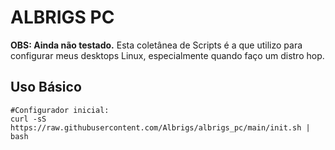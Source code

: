 # ALBRIGS PC

__OBS: Ainda não testado.__
Esta coletânea de Scripts é a que utilizo para configurar meus desktops Linux, especialmente quando faço um distro hop.

## Uso Básico

``` shellscript
#Configurador inicial:
curl -sS https://raw.githubusercontent.com/Albrigs/albrigs_pc/main/init.sh | bash
```
